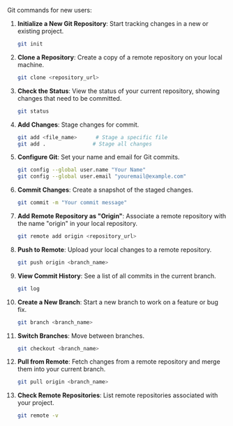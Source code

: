 Git commands for new users:

1. **Initialize a New Git Repository**: Start tracking changes in a new or existing project.

   ```bash
   git init
   ```

2. **Clone a Repository**: Create a copy of a remote repository on your local machine.

   ```bash
   git clone <repository_url>
   ```

3. **Check the Status**: View the status of your current repository, showing changes that need to be committed.

   ```bash
   git status
   ```

4. **Add Changes**: Stage changes for commit.

   ```bash
   git add <file_name>      # Stage a specific file
   git add .               # Stage all changes
   ```

5. **Configure Git**: Set your name and email for Git commits.

   ```bash
   git config --global user.name "Your Name"
   git config --global user.email "youremail@example.com"
   ```

6. **Commit Changes**: Create a snapshot of the staged changes.

   ```bash
   git commit -m "Your commit message"
   ```

7. **Add Remote Repository as "Origin"**: Associate a remote repository with the name "origin" in your local repository.

   ```bash
   git remote add origin <repository_url>
   ```

8. **Push to Remote**: Upload your local changes to a remote repository.

    ```bash
    git push origin <branch_name>
    ```

9. **View Commit History**: See a list of all commits in the current branch.

   ```bash
   git log
   ```

10. **Create a New Branch**: Start a new branch to work on a feature or bug fix.
    ```bash
    git branch <branch_name>
    ```

11. **Switch Branches**: Move between branches.

    ```bash
    git checkout <branch_name>
    ```

12. **Pull from Remote**: Fetch changes from a remote repository and merge them into your current branch.

    ```bash
    git pull origin <branch_name>
    ```

13. **Check Remote Repositories**: List remote repositories associated with your project.
    ```bash
    git remote -v
    ```
